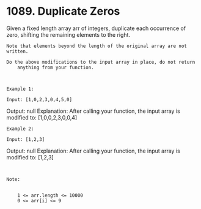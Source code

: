 # 1089. Duplicate Zeros

Given a fixed length array arr of integers, duplicate each occurrence of
        zero, shifting the remaining elements to the right.

    Note that elements beyond the length of the original array are not written.

    Do the above modifications to the input array in place, do not return
        anything from your function.

     

    Example 1:

    Input: [1,0,2,3,0,4,5,0]
Output: null
Explanation: After calling your function, the input array is modified to: [1,0,0,2,3,0,0,4]

    Example 2:

    Input: [1,2,3]
Output: null
Explanation: After calling your function, the input array is modified to: [1,2,3]

     

    Note:

    
        1 <= arr.length <= 10000
        0 <= arr[i] <= 9